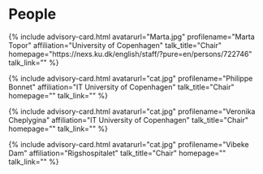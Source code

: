 # People

<div id="profile-container">
{% include advisory-card.html avatarurl="Marta.jpg" profilename="Marta Topor" affiliation="University of Copenhagen" talk_title="Chair" homepage="https://nexs.ku.dk/english/staff/?pure=en/persons/722746" talk_link="" %}

{% include advisory-card.html avatarurl="cat.jpg" profilename="Philippe Bonnet" affiliation="IT University of Copenhagen" talk_title="Chair" homepage="" talk_link="" %}
  
{% include advisory-card.html avatarurl="cat.jpg" profilename="Veronika Cheplygina" affiliation="IT University of Copenhagen" talk_title="Chair" homepage="" talk_link="" %}
  
{% include advisory-card.html avatarurl="cat.jpg" profilename="Vibeke Dam" affiliation="Rigshospitalet" talk_title="Chair" homepage="" talk_link="" %}
</div>
